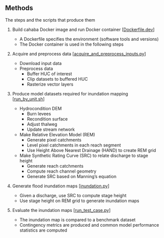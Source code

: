 ## Methods

The steps and the scripts that produce them

1. Build cahaba Docker image and run Docker container [[Dockerfile.dev](Dockerfile.dev)]
    - A Dockerfile specifies the environment (software tools and versions)
    - The Docker container is used in the following steps
2. Acquire and preprocess data [[acquire_and_preprocess_inputs.py](lib/acquire_and_preprocess_inputs.py)]
    - Download input data
    - Preprocess data
        - Buffer HUC of interest
        - Clip datasets to buffered HUC
        - Rasterize vector layers
3. Produce model datasets required for inundation mapping [[run_by_unit.sh](lib/run_by_unit.sh)]
    - Hydrocondition DEM
        - Burn levees
        - Recondition surface
        - Adjust thalweg
        - Update stream network
    - Make Relative Elevation Model (REM)
        - Generate pixel catchments
        - Level pixel catchments in each reach segment
        - Use Height Above Nearest Drainage (HAND) to create REM grid
    - Make Synthetic Rating Curve (SRC) to relate discharge to stage height
        - Generate reach catchments
        - Compute reach channel geometry
        - Generate SRC based on Manning’s equation
4. Generate flood inundation maps [[inundation.py](tests/inundation.py)]
    - Given a discharge, use SRC to compute stage height
    - Use stage height on REM grid to generate inundation maps

5. Evaluate the inundation maps [[run_test_case.py](tests/run_test_case.py)]
    - The inundation map is compared to a benchmark dataset
    - Contingency metrics are produced and common model performance statistics are computed
